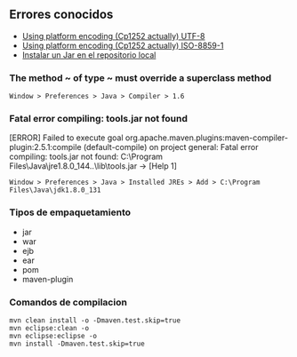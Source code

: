 ## Errores conocidos

- [Using platform encoding (Cp1252 actually) UTF-8](https://github.com/ronald0009/Leeme/blob/master/maven0001.xml)
- [Using platform encoding (Cp1252 actually) ISO-8859-1](https://github.com/ronald0009/Leeme/blob/master/maven0002.xml)
- [Instalar un Jar en el repositorio local](https://github.com/ronald0009/Leeme/blob/master/maven0001.bat)

### The method ~ of type ~ must override a superclass method

```
Window > Preferences > Java > Compiler > 1.6
```

### Fatal error compiling: tools.jar not found

[ERROR] Failed to execute goal org.apache.maven.plugins:maven-compiler-plugin:2.5.1:compile (default-compile) on project general: Fatal error compiling: tools.jar not found: C:\Program Files\Java\jre1.8.0_144\..\lib\tools.jar -> [Help 1]

```
Window > Preferences > Java > Installed JREs > Add > C:\Program Files\Java\jdk1.8.0_131
```

### Tipos de empaquetamiento

- jar
- war
- ejb
- ear
- pom
- maven-plugin

### Comandos de compilacion

```
mvn clean install -o -Dmaven.test.skip=true
mvn eclipse:clean -o
mvn eclipse:eclipse -o
mvn install -Dmaven.test.skip=true
```
